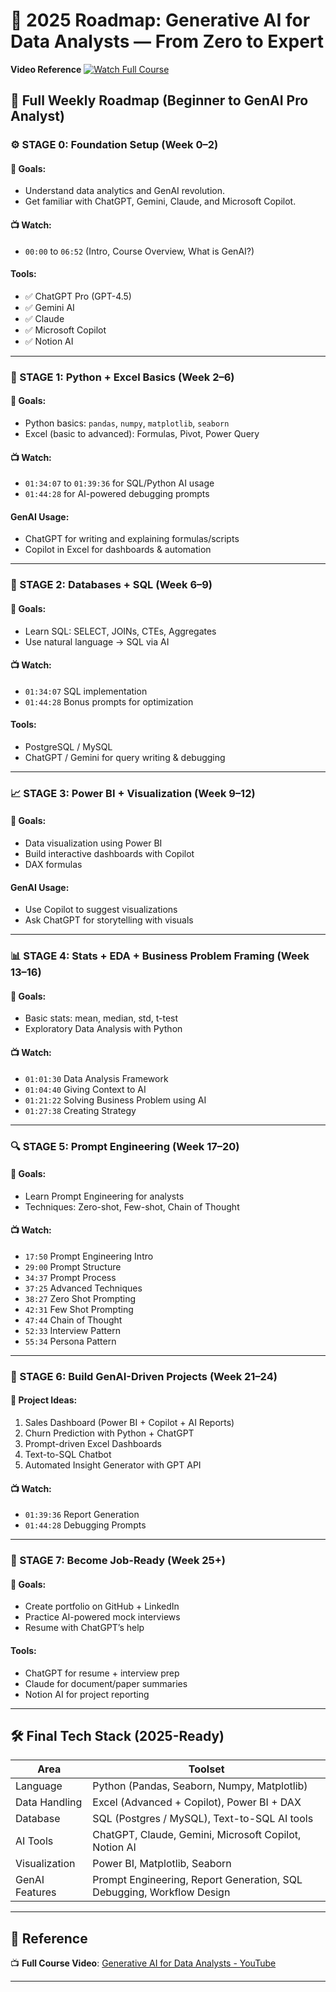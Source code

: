 # 🚀 2025 Roadmap: Generative AI for Data Analysts — From Zero to Expert

**Video Reference** 
[![Watch Full Course](https://img.youtube.com/vi/1TBfNACT9NU/0.jpg)](https://www.youtube.com/watch?v=1TBfNACT9NU)


## 🧭 Full Weekly Roadmap (Beginner to GenAI Pro Analyst)

### ⚙️ STAGE 0: Foundation Setup (Week 0–2)

#### 🧠 Goals:
- Understand data analytics and GenAI revolution.
- Get familiar with ChatGPT, Gemini, Claude, and Microsoft Copilot.

#### 📺 Watch:
- `00:00` to `06:52` (Intro, Course Overview, What is GenAI?)

#### Tools:
- ✅ ChatGPT Pro (GPT-4.5)
- ✅ Gemini AI
- ✅ Claude
- ✅ Microsoft Copilot
- ✅ Notion AI

---

### 🧱 STAGE 1: Python + Excel Basics (Week 2–6)

#### 🧠 Goals:
- Python basics: `pandas`, `numpy`, `matplotlib`, `seaborn`
- Excel (basic to advanced): Formulas, Pivot, Power Query

#### 📺 Watch:
- `01:34:07` to `01:39:36` for SQL/Python AI usage
- `01:44:28` for AI-powered debugging prompts

#### GenAI Usage:
- ChatGPT for writing and explaining formulas/scripts
- Copilot in Excel for dashboards & automation

---

### 🧮 STAGE 2: Databases + SQL (Week 6–9)

#### 🧠 Goals:
- Learn SQL: SELECT, JOINs, CTEs, Aggregates
- Use natural language → SQL via AI

#### 📺 Watch:
- `01:34:07` SQL implementation
- `01:44:28` Bonus prompts for optimization

#### Tools:
- PostgreSQL / MySQL
- ChatGPT / Gemini for query writing & debugging

---

### 📈 STAGE 3: Power BI + Visualization (Week 9–12)

#### 🧠 Goals:
- Data visualization using Power BI
- Build interactive dashboards with Copilot
- DAX formulas

#### GenAI Usage:
- Use Copilot to suggest visualizations
- Ask ChatGPT for storytelling with visuals

---

### 📊 STAGE 4: Stats + EDA + Business Problem Framing (Week 13–16)

#### 🧠 Goals:
- Basic stats: mean, median, std, t-test
- Exploratory Data Analysis with Python

#### 📺 Watch:
- `01:01:30` Data Analysis Framework
- `01:04:40` Giving Context to AI
- `01:21:22` Solving Business Problem using AI
- `01:27:38` Creating Strategy

---

### 🔍 STAGE 5: Prompt Engineering (Week 17–20)

#### 🧠 Goals:
- Learn Prompt Engineering for analysts
- Techniques: Zero-shot, Few-shot, Chain of Thought

#### 📺 Watch:
- `17:50` Prompt Engineering Intro  
- `29:00` Prompt Structure  
- `34:37` Prompt Process  
- `37:25` Advanced Techniques  
- `38:27` Zero Shot Prompting  
- `42:31` Few Shot Prompting  
- `47:44` Chain of Thought  
- `52:33` Interview Pattern  
- `55:34` Persona Pattern  

---

### 🤖 STAGE 6: Build GenAI-Driven Projects (Week 21–24)

#### 🧠 Project Ideas:
1. Sales Dashboard (Power BI + Copilot + AI Reports)
2. Churn Prediction with Python + ChatGPT
3. Prompt-driven Excel Dashboards
4. Text-to-SQL Chatbot
5. Automated Insight Generator with GPT API

#### 📺 Watch:
- `01:39:36` Report Generation
- `01:44:28` Debugging Prompts

---

### 🧳 STAGE 7: Become Job-Ready (Week 25+)

#### 🧠 Goals:
- Create portfolio on GitHub + LinkedIn
- Practice AI-powered mock interviews
- Resume with ChatGPT’s help

#### Tools:
- ChatGPT for resume + interview prep
- Claude for document/paper summaries
- Notion AI for project reporting

---

## 🛠️ Final Tech Stack (2025-Ready)

| Area            | Toolset                                                                 |
|-----------------|-------------------------------------------------------------------------|
| Language        | Python (Pandas, Seaborn, Numpy, Matplotlib)                             |
| Data Handling   | Excel (Advanced + Copilot), Power BI + DAX                              |
| Database        | SQL (Postgres / MySQL), Text-to-SQL AI tools                            |
| AI Tools        | ChatGPT, Claude, Gemini, Microsoft Copilot, Notion AI                   |
| Visualization   | Power BI, Matplotlib, Seaborn                                           |
| GenAI Features  | Prompt Engineering, Report Generation, SQL Debugging, Workflow Design   |

---

## 🔗 Reference

📺 **Full Course Video**: [Generative AI for Data Analysts - YouTube](https://www.youtube.com/watch?v=1TBfNACT9NU)

---

